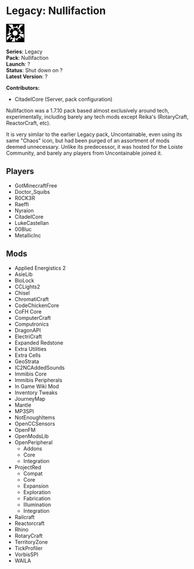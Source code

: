 # Legacy: Nullifaction

<img src="icon.png" width="50" />

**Series**: Legacy\
**Pack**: Nullifaction\
**Launch**: ?\
**Status**: Shut down on ?\
**Latest Version**: ?

**Contributors:**
- CitadelCore (Server, pack configuration)

Nullifaction was a 1.7.10 pack based almost exclusively around tech, experimentally, including barely any tech mods except Reika's (RotaryCraft, ReactorCraft, etc).

It is very similar to the earlier Legacy pack, Uncontainable, even using its same "Chaos" icon, but had been purged of an assortment of mods deemed unnecessary. Unlike its predecessor, it was hosted for the Loiste Community, and barely any players from Uncontainable joined it.

## Players
- GotMinecraftFree
- Doctor_Squibs
- R0CK3R
- Raeffi
- Nyraion
- CitadelCore
- LukeCastellan
- 008luc
- MetallicInc

## Mods
- Applied Energistics 2
- AsieLib
- BioLock
- CCLights2
- Chisel
- ChromatiCraft
- CodeChickenCore
- CoFH Core
- ComputerCraft
- Computronics
- DragonAPI
- ElectriCraft
- Expanded Redstone
- Extra Utilities
- Extra Cells
- GeoStrata
- IC2NCAddedSounds
- Immibis Core
- Immibis Peripherals
- In Game Wiki Mod
- Inventory Tweaks
- JourneyMap
- Mantle
- MP3SPI
- NotEnoughItems
- OpenCCSensors
- OpenFM
- OpenModsLib
- OpenPeripheral
    - Addons
    - Core
    - Integration
- ProjectRed
    - Compat
    - Core
    - Expansion
    - Exploration
    - Fabrication
    - Illumination
    - Integration
- Railcraft
- Reactorcraft
- Rhino
- RotaryCraft
- TerritoryZone
- TickProfiler
- VorbisSPI
- WAILA
